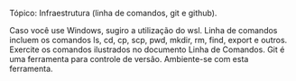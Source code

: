 Tópico: Infraestrutura (linha de comandos, git e github).

Caso você use Windows, sugiro a utilização do wsl.
Linha de comandos incluem os comandos ls, cd, cp, scp, pwd, mkdir, rm, find, export e outros. Exercite os comandos ilustrados no documento Linha de Comandos.
Git é uma ferramenta para controle de versão. Ambiente-se com esta ferramenta.
